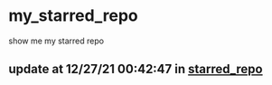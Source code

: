 # my_starred_repo
show me my starred repo

update at 12/27/21 00:42:47 in [starred_repo](./index.html)
---

